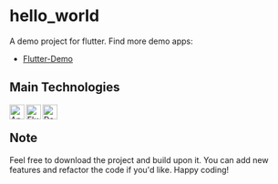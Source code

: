 # hello_world

A demo project for flutter.
Find more demo apps:
- [Flutter-Demo](https://github.com/masxxiii/Flutter_Demo)

## Main Technologies

<img align="left" alt="Android Studio" width="26px" src="https://upload.wikimedia.org/wikipedia/commons/thumb/e/e3/Android_Studio_Icon_%282014-2019%29.svg/1200px-Android_Studio_Icon_%282014-2019%29.svg.png" />
<img align="left" alt="Flutter" width="26px" src="https://encrypted-tbn0.gstatic.com/images?q=tbn:ANd9GcSJyUEdgRMkgGHbaXMK2A0Kt5FiShIMV1xvRF8DVa90FKYNe6GAGqcb9E4tgqHw1tTpCuc&usqp=CAU" />
<img align="left" alt="Dart" width="26px" src="https://avatars.githubusercontent.com/u/1609975?s=280&v=4" />
<br />

## Note

Feel free to download the project and build upon it. You can add
new features and refactor the code if you'd like. Happy coding!
